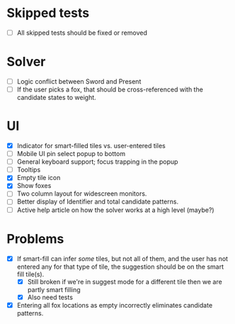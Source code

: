 # Skipped tests

- [ ] All skipped tests should be fixed or removed

# Solver

- [ ] Logic conflict between Sword and Present
- [ ] If the user picks a fox, that should be cross-referenced with the candidate states to weight.

# UI

- [x] Indicator for smart-filled tiles vs. user-entered tiles
- [ ] Mobile UI pin select popup to bottom
- [ ] General keyboard support; focus trapping in the popup
- [ ] Tooltips
- [x] Empty tile icon
- [x] Show foxes
- [ ] Two column layout for widescreen monitors.
- [ ] Better display of Identifier and total candidate patterns.
- [ ] Active help article on how the solver works at a high level (maybe?)

# Problems

- [x] If smart-fill can infer _some_ tiles, but not all of them, and the user has not entered any for that type of tile, the suggestion should be on the smart fill tile(s).
  - [x] Still broken if we're in suggest mode for a different tile then we are partly smart filling
  - [x] Also need tests
- [x] Entering all fox locations as empty incorrectly eliminates candidate patterns.
